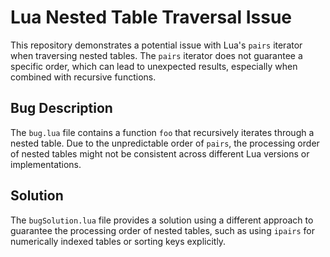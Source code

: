 # Lua Nested Table Traversal Issue

This repository demonstrates a potential issue with Lua's `pairs` iterator when traversing nested tables.  The `pairs` iterator does not guarantee a specific order, which can lead to unexpected results, especially when combined with recursive functions.

## Bug Description

The `bug.lua` file contains a function `foo` that recursively iterates through a nested table. Due to the unpredictable order of `pairs`, the processing order of nested tables might not be consistent across different Lua versions or implementations.

## Solution

The `bugSolution.lua` file provides a solution using a different approach to guarantee the processing order of nested tables, such as using `ipairs` for numerically indexed tables or sorting keys explicitly.